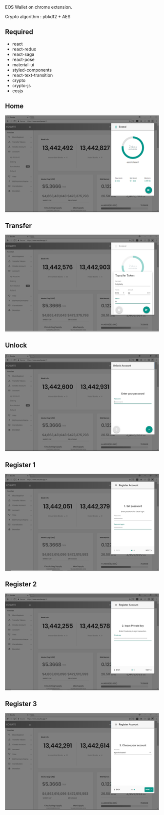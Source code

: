 EOS Wallet on chrome extension.

Crypto algorithm : pbkdf2 + AES

## Required

- react
- react-redux
- react-saga
- react-pose
- material-ui
- styled-components
- react-text-transition
- crypto
- crypto-js
- eosjs

## Home

![Home](./readme/eoseal_main.png)

## Transfer

![Transfer](./readme/eoseal_transfer.png)

## Unlock

![Unlock](./readme/eoseal_unlock.png)

## Register 1

![Register 1](./readme/eoseal_register_1.png)

## Register 2

![Register 2](./readme/eoseal_register_2.png)

## Register 3

![Register 3](./readme/eoseal_register_3.png)
